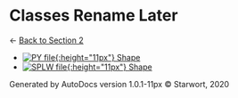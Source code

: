 # Classes Rename Later

← [Back to Section 2](..)

- [![PY file](https://img.icons8.com/windows/512/4a90e2/py.png){:height="11px"} Shape](shape.py)
- [![SPLW file](https://starwort.github.io/computer-science/icon-splw.png){:height="11px"} Shape](shape.splw)

Generated by AutoDocs version 1.0.1-11px © Starwort, 2020
